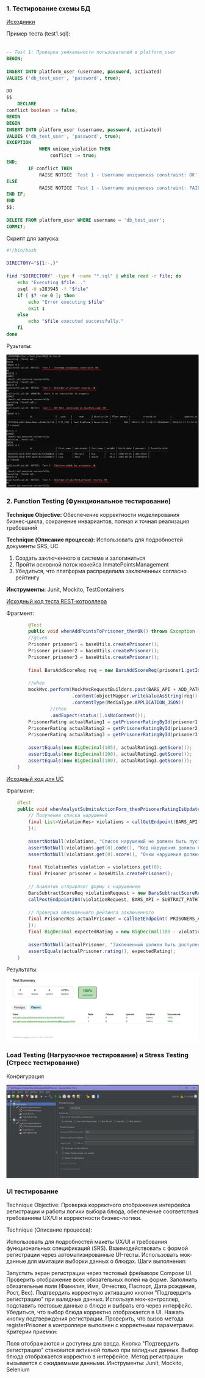 ### 1. Тестирование схемы БД



[Исходники](https://github.com/dianainya/Software-engineering-methodology/tree/main/test/sql-scripts)

Пример теста (test1.sql):

```sql

-- Test 1: Проверка уникальности пользователей в platform_user
BEGIN;

INSERT INTO platform_user (username, password, activated)
VALUES ('db_test_user', 'password', true);

DO
$$
    DECLARE
conflict boolean := false;
BEGIN
BEGIN
INSERT INTO platform_user (username, password, activated)
VALUES ('db_test_user', 'password', true);
EXCEPTION
            WHEN unique_violation THEN
                conflict := true;
END;
        IF conflict THEN
            RAISE NOTICE 'Test 1 - Username uniqueness constraint: OK';
ELSE
            RAISE NOTICE 'Test 1 - Username uniqueness constraint: FAILED';
END IF;
END
$$;

DELETE FROM platform_user WHERE username = 'db_test_user';
COMMIT;

```
Скрипт для запуска:

```bash
#!/bin/bash

DIRECTORY="${1:-.}"

find "$DIRECTORY" -type f -name "*.sql" | while read -r file; do
    echo "Executing $file..."
    psql -U s283945 -f "$file"
    if [ $? -ne 0 ]; then
        echo "Error executing $file"
        exit 1
    else
        echo "$file executed successfully."
    fi
done

```

Рузьтаты:

![img.png](resources/res_db.png)

### 2.  Function Testing (Функциональное тестирование)

**Technique Objective:** Обеспечение корректности моделирования бизнес-цикла, сохранение инвариантов, полная и точная реализация требований

**Technique (Описание процесса):**
Использовать для подробностей документы SRS, UC
1. Создать заключенного в системе и залогиниться
2. Пройти основной поток юзкейса InmatePointsManagement 
3. Убедиться, что платформа распределила заключенных согласно рейтингу
   
**Инструменты:** Junit, Mockito, TestContainers

[Исходный код теста REST-котроллера](https://github.com/dianainya/platform-backend/blob/main/src/test/java/test/sadiva/mpi/platformbackend/rest/BarsControllerTest.java)

Фрагмент:
```java
        @Test
        public void whenAddPointsToPrisoner_thenOk() throws Exception {
        //given
        Prisoner prisoner1 = baseUtils.createPrisoner();
        Prisoner prisoner2 = baseUtils.createPrisoner();
        Prisoner prisoner3 = baseUtils.createPrisoner();

        final BarsAddScoreReq req = new BarsAddScoreReq(prisoner1.getId(), 5);

        //when
        mockMvc.perform(MockMvcRequestBuilders.post(BARS_API + ADD_PATH)
                        .content(objectMapper.writeValueAsString(req))
                        .contentType(MediaType.APPLICATION_JSON))
                //then
                .andExpect(status().isNoContent());
        PrisonerRating actualRating1 = getPrisonerRatingById(prisoner1.getId());
        PrisonerRating actualRating2 = getPrisonerRatingById(prisoner2.getId());
        PrisonerRating actualRating3 = getPrisonerRatingById(prisoner3.getId());

        assertEquals(new BigDecimal(105), actualRating1.getScore());
        assertEquals(new BigDecimal(100), actualRating2.getScore());
        assertEquals(new BigDecimal(100), actualRating3.getScore());
    }
```
[Исходный код для UC](https://github.com/dianainya/platform-backend/blob/main/src/test/java/test/sadiva/mpi/platformbackend/e2e/InmatePointsManagementTest.java)

Фрагмент:
```java
    @Test
    public void whenAnalystSubmitsActionForm_thenPrisonerRatingIsUpdated_andAdminCanView() throws Exception {
        // Получение списка нарушений
        final List<ViolationRes> violations = callGetEndpoint(BARS_API + VIOLATIONS_PATH, new TypeReference<>() {
        });

        assertNotNull(violations, "Список нарушений не должен быть пустым");
        assertNotNull(violations.get(0).code(), "Код нарушения должен быть задан");
        assertNotNull(violations.get(0).score(), "Очки нарушения должны быть заданы");

        final ViolationRes violation = violations.get(0);
        final Prisoner prisoner = baseUtils.createPrisoner();

        // Аналитик отправляет форму с нарушением
        BarsSubtractScoreReq violationRequest = new BarsSubtractScoreReq(prisoner.getId(), violation.code());
        callPostEndpoint204(violationRequest, BARS_API + SUBTRACT_PATH);

        // Проверка обновленного рейтинга заключенного
        final PrisonerRes actualPrisoner = callGetEndpoint( PRISONERS_API + "/" + prisoner.getId(), new TypeReference<>() {
        });
        final BigDecimal expectedRating = new BigDecimal(100 - violation.score());

        assertNotNull(actualPrisoner, "Заключенный должен быть доступен.");
        assertEquals(actualPrisoner.rating(), expectedRating);
    }
```
Результаты:
![img.png](resources/res_intr.png)

### Load Testing (Нагрузочное тестирование) и Stress Testing (Стресс тестирование)

Конфигурация

![img.png](img.png)


### UI тестирование
Technique Objective: Проверка корректного отображения интерфейса регистрации и работы логики выбора блюда, обеспечение соответствия требованиям UX/UI и корректности бизнес-логики.

Technique (Описание процесса):

Использовать для подробностей макеты UX/UI и требования функциональных спецификаций (SRS).
Взаимодействовать с формой регистрации через автоматизированные UI-тесты.
Использовать мок-данные для имитации выборки данных о блюдах.
Шаги выполнения:

Запустить экран регистрации через тестовый фреймворк Compose UI.
Проверить отображение всех обязательных полей на форме.
Заполнить обязательные поля (Фамилия, Имя, Отчество, Паспорт, Дата рождения, Рост, Вес).
Подтвердить корректную активацию кнопки "Подтвердить регистрацию" при валидных данных.
Используя мок-контроллер, подставить тестовые данные о блюде и выбрать его через интерфейс.
Убедиться, что выбор блюда корректно отображается в UI.
Нажать кнопку подтверждения регистрации.
Проверить, что вызов метода registerPrisoner в контроллере выполнен с корректными параметрами.
Критерии приемки:

Поля отображаются и доступны для ввода.
Кнопка "Подтвердить регистрацию" становится активной только при валидных данных.
Выбор блюда отображается корректно в интерфейсе.
Метод регистрации вызывается с ожидаемыми данными.
Инструменты: Junit, Mockito, Selenium

